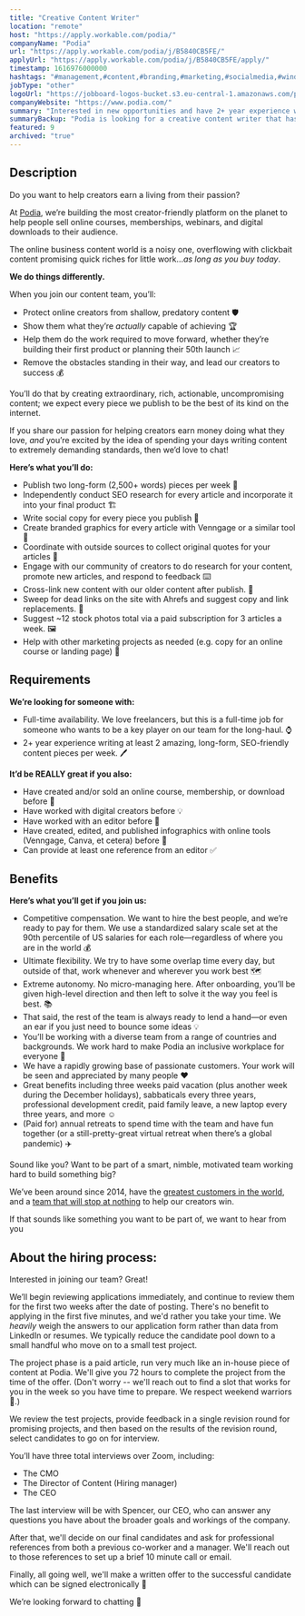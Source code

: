 ```yaml
---
title: "Creative Content Writer"
location: "remote"
host: "https://apply.workable.com/podia/"
companyName: "Podia"
url: "https://apply.workable.com/podia/j/B5840CB5FE/"
applyUrl: "https://apply.workable.com/podia/j/B5840CB5FE/apply/"
timestamp: 1616976000000
hashtags: "#management,#content,#branding,#marketing,#socialmedia,#windows,#office,#rest"
jobType: "other"
logoUrl: "https://jobboard-logos-bucket.s3.eu-central-1.amazonaws.com/podia"
companyWebsite: "https://www.podia.com/"
summary: "Interested in new opportunities and have 2+ year experience writing at least 2 amazing, long-form, SEO-friendly content pieces per week? Podia has a job opening for a Creative Content Writer."
summaryBackup: "Podia is looking for a creative content writer that has experience in: #management, #windows, #content."
featured: 9
archived: "true"
---
```


## Description

Do you want to help creators earn a living from their passion?

At [Podia](https://www.podia.com/), we’re building the most creator-friendly platform on the planet to help people sell online courses, memberships, webinars, and digital downloads to their audience.

The online business content world is a noisy one, overflowing with clickbait content promising quick riches for little work…_as long as you buy today_.

**We do things differently.**

When you join our content team, you’ll:

*   Protect online creators from shallow, predatory content 🛡️
*   Show them what they’re _actually_ capable of achieving 🏆
*   Help them do the work required to move forward, whether they’re building their first product or planning their 50th launch 📈
*   Remove the obstacles standing in their way, and lead our creators to success 💰

You’ll do that by creating extraordinary, rich, actionable, uncompromising content; we expect every piece we publish to be the best of its kind on the internet.

If you share our passion for helping creators earn money doing what they love, _and_ you’re excited by the idea of spending your days writing content to extremely demanding standards, then we’d love to chat!

**Here’s what you’ll do:**

*   Publish two long-form (2,500+ words) pieces per week 📝
*   Independently conduct SEO research for every article and incorporate it into your final product 🏗️
*   Write social copy for every piece you publish 📣
*   Create branded graphics for every article with Venngage or a similar tool 🎨
*   Coordinate with outside sources to collect original quotes for your articles 💬
*   Engage with our community of creators to do research for your content, promote new articles, and respond to feedback ⌨️
*   Cross-link new content with our older content after publish. 🔗
*   Sweep for dead links on the site with Ahrefs and suggest copy and link replacements. 🧹
*   Suggest ~12 stock photos total via a paid subscription for 3 articles a week. 🖼️
*   Help with other marketing projects as needed (e.g. copy for an online course or landing page) 🔧

## Requirements

**We’re looking for someone with:**

*   Full-time availability. We love freelancers, but this is a full-time job for someone who wants to be a key player on our team for the long-haul. ⌚
*   2+ year experience writing at least 2 amazing, long-form, SEO-friendly content pieces per week. 🖊️

**It’d be REALLY great if you also:**

*   Have created and/or sold an online course, membership, or download before 🤑
*   Have worked with digital creators before 💡
*   Have worked with an editor before 📝
*   Have created, edited, and published infographics with online tools (Venngage, Canva, et cetera) before 🧰
*   Can provide at least one reference from an editor ✅

## Benefits

**Here’s what you’ll get if you join us:**

*   Competitive compensation. We want to hire the best people, and we’re ready to pay for them. We use a standardized salary scale set at the 90th percentile of US salaries for each role—regardless of where you are in the world 💰
*   Ultimate flexibility. We try to have some overlap time every day, but outside of that, work whenever and wherever you work best 🗺️
*   Extreme autonomy. No micro-managing here. After onboarding, you’ll be given high-level direction and then left to solve it the way you feel is best. 📚
*   That said, the rest of the team is always ready to lend a hand—or even an ear if you just need to bounce some ideas 💡
*   You’ll be working with a diverse team from a range of countries and backgrounds. We work hard to make Podia an inclusive workplace for everyone 🌈
*   We have a rapidly growing base of passionate customers. Your work will be seen and appreciated by many people ❤️
*   Great benefits including three weeks paid vacation (plus another week during the December holidays), sabbaticals every three years, professional development credit, paid family leave, a new laptop every three years, and more ☺️
*   (Paid for) annual retreats to spend time with the team and have fun together (or a still-pretty-great virtual retreat when there’s a global pandemic) ✈️

Sound like you? Want to be part of a smart, nimble, motivated team working hard to build something big?

We’ve been around since 2014, have the [](https://www.podia.com/examples) [greatest customers in the world](https://www.podia.com/examples), and a [](https://www.podia.com/about) [team that will stop at nothing](https://www.podia.com/about) to help our creators win.

If that sounds like something you want to be part of, we want to hear from you

## About the hiring process:

Interested in joining our team? Great!

We’ll begin reviewing applications immediately, and continue to review them for the first two weeks after the date of posting. There's no benefit to applying in the first five minutes, and we'd rather you take your time. We _heavily_ weigh the answers to our application form rather than data from LinkedIn or resumes. We typically reduce the candidate pool down to a small handful who move on to a small test project.

The project phase is a paid article, run very much like an in-house piece of content at Podia. We'll give you 72 hours to complete the project from the time of the offer. (Don't worry -- we'll reach out to find a slot that works for you in the week so you have time to prepare. We respect weekend warriors 👏.)

We review the test projects, provide feedback in a single revision round for promising projects, and then based on the results of the revision round, select candidates to go on for interview.

You’ll have three total interviews over Zoom, including:

*   The CMO
*   The Director of Content (Hiring manager)
*   The CEO

The last interview will be with Spencer, our CEO, who can answer any questions you have about the broader goals and workings of the company.

After that, we'll decide on our final candidates and ask for professional references from both a previous co-worker and a manager. We'll reach out to those references to set up a brief 10 minute call or email.

Finally, all going well, we'll make a written offer to the successful candidate which can be signed electronically 🥳

We’re looking forward to chatting 🙂
